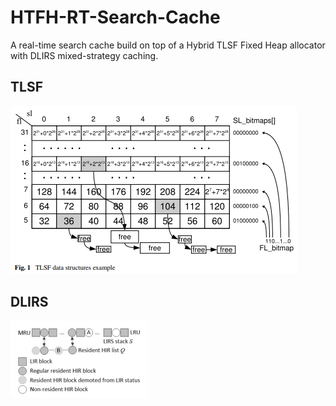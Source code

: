 # HTFH-RT-Search-Cache
A real-time search cache build on top of a Hybrid TLSF Fixed Heap allocator with DLIRS mixed-strategy caching.

## TLSF

<img src="doc/tlsf.PNG">

## DLIRS

<img src="doc/dlirs.png">